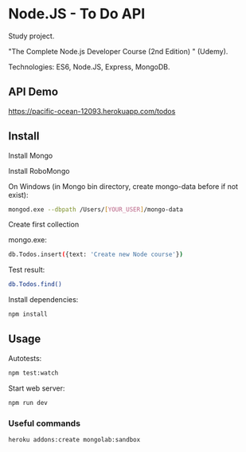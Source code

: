 # Node.JS - To Do API

Study project.

"The Complete Node.js Developer Course (2nd Edition) " (Udemy).

Technologies: ES6, Node.JS, Express, MongoDB.

## API Demo

https://pacific-ocean-12093.herokuapp.com/todos


## Install

Install Mongo

Install RoboMongo

On Windows (in Mongo bin directory, create mongo-data before if not exist):
````bash
mongod.exe --dbpath /Users/[YOUR_USER]/mongo-data
````

Create first collection

mongo.exe:
````bash
db.Todos.insert({text: 'Create new Node course'})
````

Test result:
````bash
db.Todos.find()
````

Install dependencies:
````bash
npm install
````

## Usage

Autotests:
````bash
npm test:watch
````

Start web server:
````bash
npm run dev
````


### Useful commands

````bash
heroku addons:create mongolab:sandbox
````
